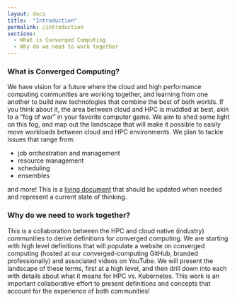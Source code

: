 ```yaml
---
layout: docs
title:  "Introduction"
permalink: /introduction
sections:
  - What is Converged Computing
  - Why do we need to work together
---
```


### What is Converged Computing?

We have vision for a future where the cloud and high performance computing communities are working together, and learning from one another to build new technologies that combine the best of both worlds. If you think about it, the area between cloud and HPC is muddled at best, akin to a “fog of war” in your favorite computer game. We aim to shed some light on this fog, and map out the landscape that will make it possible to easily move workloads between cloud and HPC environments. We plan to tackle issues that range from:

- job orchestration and management
- resource management
- scheduling
- ensembles

and more! This is a <a href="https://vsoch.github.io/2018/interactive-posts/" target="_blank">living document</a> that should be updated when needed and represent a current state of thinking.

### Why do we need to work together?

This is a collaboration between the HPC and cloud native (industry) communities to derive definitions for converged computing. We are starting with high level definitions that will populate a website on converged computing (hosted at our converged-computing GitHub, branded professionally) and associated videos on YouTube. We will present the landscape of these terms, first at a high level, and then drill down into each with details about what it means for HPC vs. Kubernetes. This work is an important collaborative effort to present definitions and concepts that account for the experience of both communities!

